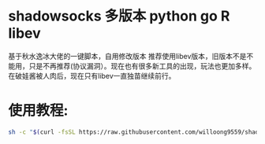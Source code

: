 # shadowsocks 多版本 python go R libev
基于秋水逸冰大佬的一键脚本，自用修改版本
推荐使用libev版本，旧版本不是不能用，只是不再推荐(协议漏洞）。现在也有很多新工具的出现，玩法也更加多样。
在破娃酱被人肉后，现在只有libev一直独苗继续前行。

# 使用教程:

```bash
sh -c "$(curl -fsSL https://raw.githubusercontent.com/willoong9559/shadowsocks-R/master/shadowsocks-all.sh)"
```
